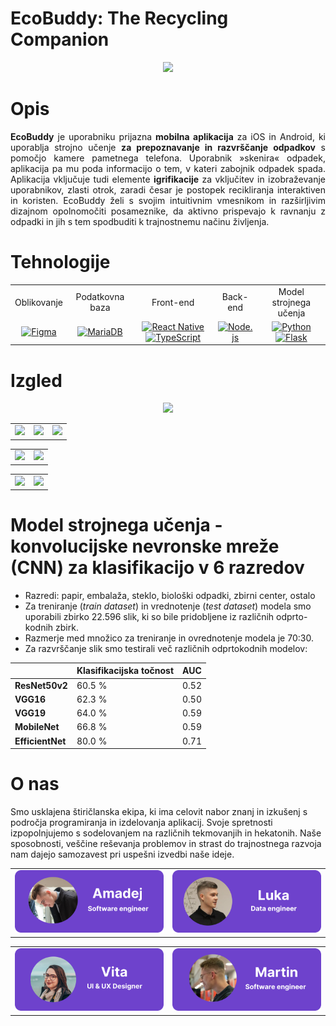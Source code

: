 # EcoBuddy: The Recycling Companion

<p align="center" >
  <img width='40%' heigth='40%' src="https://github.com/BestHack-poggers/besthack-2023/blob/master/images/Character-green_Idle.gif" />
</p>

# Opis
<p align="justify"> <b>EcoBuddy</b> je uporabniku prijazna <b>mobilna aplikacija</b> za iOS in Android, ki uporablja strojno učenje <b>za prepoznavanje in razvrščanje odpadkov</b> s pomočjo kamere pametnega telefona. Uporabnik »skenira« odpadek, aplikacija pa mu poda informacijo o tem, v kateri zabojnik odpadek spada. Aplikacija vključuje tudi elemente <b>igrifikacije</b> za vključitev in izobraževanje uporabnikov, zlasti otrok, zaradi česar je postopek recikliranja interaktiven in koristen. EcoBuddy želi s svojim intuitivnim vmesnikom in razširljivim dizajnom opolnomočiti posameznike, da aktivno prispevajo k ravnanju z odpadki in jih s tem spodbuditi k trajnostnemu načinu življenja. </p>


# Tehnologije

<table align="center">
  <tr>
    <td align="center">Oblikovanje</td>
    <td align="center">Podatkovna baza</td>
    <td align="center">Front-end</td>
    <td align="center">Back-end</td>
    <td align="center">Model strojnega učenja</td>
  </tr>
  <tr>
    <td align="center"><a href="https://www.figma.com/file/1r0TNJwrDj8MI69udwR6wL/Hackatons?type=design&node-id=0-1&t=4B1xzulJbqNcGLMo-0"><img src="https://img.shields.io/badge/Figma-F24E1E?style=for-the-badge&logo=figma&logoColor=white" alt="Figma"></a></td>
    <td align="center"><a href="https://mariadb.org/"><img src="https://img.shields.io/badge/MariaDB-003545?style=for-the-badge&logo=mariadb&logoColor=white" alt="MariaDB"></a></td>
    <td align="center"><a href="https://reactnative.dev/"><img src="https://img.shields.io/badge/React_Native-20232A?style=for-the-badge&logo=react&logoColor=61DAFB" alt="React Native"></a> <a href="https://www.typescriptlang.org/"><img src="https://img.shields.io/badge/TypeScript-007ACC?style=for-the-badge&logo=typescript&logoColor=white" alt="TypeScript"></a></td>
    <td align="center"><a href="https://nodejs.org/en"><img src="https://img.shields.io/badge/Node.js-43853D?style=for-the-badge&logo=node.js&logoColor=white" alt="Node.js"></a></td>
    <td align="center"><a href="https://www.python.org/"><img src="https://img.shields.io/badge/Python-3776AB?style=for-the-badge&logo=python&logoColor=white" alt="Python"></a> <a href="https://flask.palletsprojects.com/en/2.3.x/"><img src="https://img.shields.io/badge/Flask-000000?style=for-the-badge&logo=flask&logoColor=white" alt="Flask"></a></td>
  </tr>
</table>

# Izgled
<p align="center" >
  <img src="https://github.com/BestHack-poggers/besthack-2023/blob/master/images/Selection.png" />
</p>
<table>
  <tr>
    <td><img src="https://github.com/BestHack-poggers/besthack-2023/blob/master/images/Sign-in.png" /></td>
    <td><img src="https://github.com/BestHack-poggers/besthack-2023/blob/master/images/Sign-in-2.png" /></td>
    <td><img src="https://github.com/BestHack-poggers/besthack-2023/blob/master/images/Sign-in-3.png" /></td>
  </tr>
</table>
<table>
  <tr>
    <td><img src="https://github.com/BestHack-poggers/besthack-2023/blob/master/images/Character-customization.png" /></td>
    <td><img src="https://github.com/BestHack-poggers/besthack-2023/blob/master/images/Home-screen-2.png" /></td>
  </tr>
</table>
<table>
  <tr align="center">
    <td><img src="https://github.com/BestHack-poggers/besthack-2023/blob/master/images/Trash%20cans.png" /></td>
    <td><img src="https://github.com/BestHack-poggers/besthack-2023/blob/master/images/Trash%20cans-2.png" /></td>
  </tr>
</table>

# Model strojnega učenja - konvolucijske nevronske mreže (CNN) za klasifikacijo v 6 razredov

* Razredi: papir, embalaža, steklo, biološki odpadki, zbirni center, ostalo
* Za treniranje (*train dataset*) in vrednotenje (*test dataset*) modela smo uporabili zbirko 22.596 slik, ki so bile pridobljene iz različnih odprto-kodnih zbirk.
* Razmerje med množico za treniranje in ovrednotenje modela je 70:30.
* Za razvrščanje slik smo testirali več različnih odprtokodnih modelov:

<div align="center">

|  | Klasifikacijska točnost | AUC |
| ---------------|----------------|-----------------|
| **ResNet50v2** | 60.5 % | 0.52  |
| **VGG16** | 62.3 % | 0.50 |
| **VGG19** | 64.0 % | 0.59  |
| **MobileNet** | 66.8 % | 0.59  |
| **EfficientNet** | 80.0 % | 0.71  |

</div>

# O nas

Smo usklajena štiričlanska ekipa, ki ima celovit nabor znanj in izkušenj s področja programiranja in izdelovanja aplikacij. Svoje spretnosti izpopolnjujemo s sodelovanjem na različnih tekmovanjih in hekatonih. Naše sposobnosti, veščine reševanja problemov in strast do trajnostnega razvoja nam dajejo samozavest pri uspešni izvedbi naše ideje.

<table>
  <tr>
    <td><a href="https://www.linkedin.com/in/amadej-%C5%A1enk/"><img src="images/Amadej.png" /></a></td>
    <td><a href="https://www.linkedin.com/in/lukatomazic/"><img src="images/Luka.png" /></a></td>
  </tr>
</table>
<table>
  <tr>
    <td><a href="https://www.linkedin.com/in/vita-poto%C4%8Dnik-a4aaa01b8/"><img src="images/Vita.png" /></a></td>
    <td><a href="https://www.linkedin.com/in/martin-%C5%A1trekelj/"><img src="images/Martin.png" /></a></td>
  </tr>
</table>
